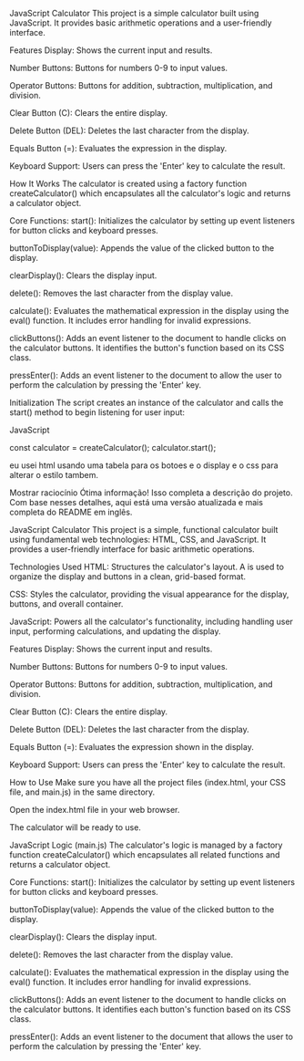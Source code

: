 JavaScript Calculator
This project is a simple calculator built using JavaScript. It provides basic arithmetic operations and a user-friendly interface.

Features
Display: Shows the current input and results.

Number Buttons: Buttons for numbers 0-9 to input values.

Operator Buttons: Buttons for addition, subtraction, multiplication, and division.

Clear Button (C): Clears the entire display.

Delete Button (DEL): Deletes the last character from the display.

Equals Button (=): Evaluates the expression in the display.

Keyboard Support: Users can press the 'Enter' key to calculate the result.

How It Works
The calculator is created using a factory function createCalculator() which encapsulates all the calculator's logic and returns a calculator object.

Core Functions:
start(): Initializes the calculator by setting up event listeners for button clicks and keyboard presses.

buttonToDisplay(value): Appends the value of the clicked button to the display.

clearDisplay(): Clears the display input.

delete(): Removes the last character from the display value.

calculate(): Evaluates the mathematical expression in the display using the eval() function. It includes error handling for invalid expressions.

clickButtons(): Adds an event listener to the document to handle clicks on the calculator buttons. It identifies the button's function based on its CSS class.

pressEnter(): Adds an event listener to the document to allow the user to perform the calculation by pressing the 'Enter' key.

Initialization
The script creates an instance of the calculator and calls the start() method to begin listening for user input:

JavaScript

const calculator = createCalculator();
calculator.start();







eu usei html usando uma tabela para os botoes e o display e o css para alterar o estilo tambem.



Mostrar raciocínio
Ótima informação! Isso completa a descrição do projeto. Com base nesses detalhes, aqui está uma versão atualizada e mais completa do README em inglês.

JavaScript Calculator
This project is a simple, functional calculator built using fundamental web technologies: HTML, CSS, and JavaScript. It provides a user-friendly interface for basic arithmetic operations.

Technologies Used
HTML: Structures the calculator's layout. A <table> is used to organize the display and buttons in a clean, grid-based format.

CSS: Styles the calculator, providing the visual appearance for the display, buttons, and overall container.

JavaScript: Powers all the calculator's functionality, including handling user input, performing calculations, and updating the display.

Features
Display: Shows the current input and results.

Number Buttons: Buttons for numbers 0-9 to input values.

Operator Buttons: Buttons for addition, subtraction, multiplication, and division.

Clear Button (C): Clears the entire display.

Delete Button (DEL): Deletes the last character from the display.

Equals Button (=): Evaluates the expression shown in the display.

Keyboard Support: Users can press the 'Enter' key to calculate the result.

How to Use
Make sure you have all the project files (index.html, your CSS file, and main.js) in the same directory.

Open the index.html file in your web browser.

The calculator will be ready to use.

JavaScript Logic (main.js)
The calculator's logic is managed by a factory function createCalculator() which encapsulates all related functions and returns a calculator object.

Core Functions:
start(): Initializes the calculator by setting up event listeners for button clicks and keyboard presses.

buttonToDisplay(value): Appends the value of the clicked button to the display.

clearDisplay(): Clears the display input.

delete(): Removes the last character from the display value.

calculate(): Evaluates the mathematical expression in the display using the eval() function. It includes error handling for invalid expressions.

clickButtons(): Adds an event listener to the document to handle clicks on the calculator buttons. It identifies each button's function based on its CSS class.

pressEnter(): Adds an event listener to the document that allows the user to perform the calculation by pressing the 'Enter' key.
